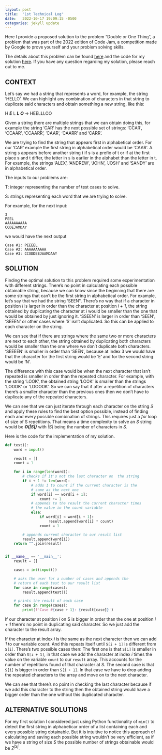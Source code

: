 ```yaml
---
layout: post
title:  "1st Technical Log"
date:   2022-10-17 19:09:15 -0500
categories: jekyll update
---
```


Here I provide a proposed solution to the problem “Double or One Thing”, a problem that was part of the 2022 edition of Code Jam, a competition made by Google to prove yourself and your problem solving skills. 

The details about this problem can be found [here][codejam] and the code for my solution [here][solution]. If you have any question regarding my solution, please reach out to me.
 
<h2>CONTEXT</h2>

Let’s say we had a string that represents a word, for example, the string ‘HELLO’. We can highlight any combination of characters in that string to duplicate said characters and obtain something a new string, like this:
 
H ***E*** L ***L*** ***O*** → HEELLLOO
 
Given a string there are multiple strings that we can obtain doing this, for example the string ‘CAR’ has the next possible set of strings: ‘CCAR’, ‘CCAAR’, ‘CCAARR’, ‘CAAR’, ‘CAARR’ and ‘CARR’.
 
We are trying to find the string that appears first in alphabetical order. For our ‘CAR’ example the first string in alphabetical order would be ‘CAAR’. A string s appears before another string t if s is a prefix of t or if at the first place s and t differ, the letter in s is earlier in the alphabet than the letter in t. For example, the strings ‘ALEX’, ‘ANDREW’, ‘JOHN’, ‘JOSH’ and ‘SANDY’ are in alphabetical order.
 
The inputs to our problems are:
 
T\: integer representing the number of test cases to solve.

S\: strings representing each word that we are trying to solve.
 
For example, for the next input:

```
3
PEEL
AAAAAAAAAA
CODEJAMDAY
```
 
we would have the next output

```
Case #1: PEEEEL
Case #2: AAAAAAAAAA
Case #3: CCODDEEJAAMDAAY
```
 
## SOLUTION
 
Finding the optimal solution to this problem required some experimentation with different strings. There’s no point in calculating each possible obtainable string, because we can know since the beginning that there are some strings that can’t be the first string in alphabetical order. For example, let’s say that we had the string ‘SEEN’’. There’s no way that if a character in position *i* is larger in order than the character at position *i + 1*, the string obtained by duplicating the character at *i* would be smaller than the one that would be obtained by just ignoring it. ‘SSEEN’ is larger in order than ‘SEEN’, ‘SEEEN’ or other cases where ‘S’ isn’t duplicated. So this can be applied to each character on the string. 
 
We can see that if there are strings where the same two or more characters are next to each other, the string obtained by duplicating both characters would be smaller than the one where we don’t duplicate both characters. ‘SEEEEN’ is smaller in order than ‘SEEN’, because at index 3 we would have that the character for the first string would be ‘E’ and for the second string would be ‘N’.
 
The difference with this case would be when the next character that isn’t repeated is smaller in order than the repeated character. For example, with the string ‘LOOK’, the obtained string ‘LOOK’ is smaller than the strings ‘LOOOK’ or ‘LOOOOK’. So we can say that if after a repetition of characters there’s a smaller character than the previous ones then we don’t have to duplicate any of the repeated characters.
 
We can see that we can just iterate through each character on the string *S* and apply these rules to find the best option possible, instead of finding each and every possible combination of strings. This requires just a *for* loop of size of S repetitions. That means a time complexity to solve an *S* string would be ***O(\|S\|)*** with *\|S\|* being the number of characters in *S*.
 
Here is the code for the implementation of my solution.

```python
def test():
    word = input()
    
    result = []
    count = 1

    for i in range(len(word)):
        # checks if it's not the last character on  the string
        if i + 1 != len(word):
            # adds 1 to count if the current character is the
            # same as the next one
            if word[i] == word[i + 1]:
                count += 1
            # appends to the result the current character times 
            # the value in the count variable
            else:
                if word[i] < word[i + 1]:
                    result.append(word[i] * count)
                count = 1

        # appends current character to our result list
        result.append(word[i])
    return "".join(result)


if __name__ == '__main__':
    result = []

    cases = int(input())

    # asks the user for a number of cases and appends the
    # return of each test to our result list
    for case in range(cases):
        result.append(test())

    # prints the result of each case
    for case in range(cases):
        print(f'Case #{case + 1}: {result[case]}')
```
 
If our character at position *i* on S is bigger in order than the one at position *i + 1* there’s no point in duplicating said character. So we just add the character to the result array. 
 
If the character at index *i* is the same as the next character then we can add *1* to our variable count. And this repeats itself until `S[i + 1]` is different from `S[i]`. There’s two possible cases then: The first one is that `S[i]` is smaller in order than `S[i + 1]`, in that case we add the character at index *i* times the value on the variable `count` to our `result` array. This accounts for the number of repetitions found of that character at *S*. The second case is that `S[i]` is bigger in order than `S[i + 1]`. In that case we have to drop adding the repeated characters to the array and move on to the next character.
 
We can see that there’s no point in checking the last character because if we add this character to the string then the obtained string would have a bigger order than the one without this duplicated character.
 
## ALTERNATIVE SOLUTIONS

For my first solution I considered just using Python functionality of `min()` to detect the first string in alphabeticar order of a list containing each and every possible string obtainable. But it is intuitive to notice this approach of calculating and saving each possible string wouldn’t be very efficient, as if we have a string of size *S* the possible number of strings obtainable would be *2<sup>\|S\|</sup>*.

[codejam]: https://codingcompetitions.withgoogle.com/codejam/round/0000000000877ba5/0000000000aa8e9c#problem
[solution]: https://github.com/joseearias/codejam2022/blob/main/round1A/doubleoronething.py
